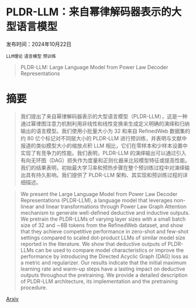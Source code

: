# PLDR-LLM：来自幂律解码器表示的大型语言模型

发布时间：2024年10月22日

`LLM理论` `语言模型` `预训练`

> PLDR-LLM: Large Language Model from Power Law Decoder Representations

# 摘要

> 我们提出了来自幂律解码器表示的大型语言模型（PLDR-LLM），这是一种通过幂律图注意力机制利用非线性和线性变换来生成定义明确的演绎和归纳输出的语言模型。我们使用小批量大小为 32 和来自 RefinedWeb 数据集的约 80 亿个标记对不同层大小的 PLDR-LLM 进行预训练，并表明与文献中报道的类似模型大小的缩放点积 LLM 相比，它们在零样本和少样本设置中实现了有竞争力的性能。我们表明，PLDR-LLM 的演绎输出可以通过引入有向无环图（DAG）损失作为度量和正则化器来比较模型特征或提高性能。我们的结果表明，初始最大学习率和预热步骤在整个预训练过程中对演绎输出具有持久影响。我们提供了 PLDR-LLM 架构、其实现和预训练过程的详细描述。

> We present the Large Language Model from Power Law Decoder Representations (PLDR-LLM), a language model that leverages non-linear and linear transformations through Power Law Graph Attention mechanism to generate well-defined deductive and inductive outputs. We pretrain the PLDR-LLMs of varying layer sizes with a small batch size of 32 and $\sim$8B tokens from the RefinedWeb dataset, and show that they achieve competitive performance in zero-shot and few-shot settings compared to scaled dot-product LLMs of similar model size reported in the literature. We show that deductive outputs of PLDR-LLMs can be used to compare model characteristics or improve the performance by introducing the Directed Acyclic Graph (DAG) loss as a metric and regularizer. Our results indicate that the initial maximum learning rate and warm-up steps have a lasting impact on deductive outputs throughout the pretraining. We provide a detailed description of PLDR-LLM architecture, its implementation and the pretraining procedure.

[Arxiv](https://arxiv.org/abs/2410.16703)